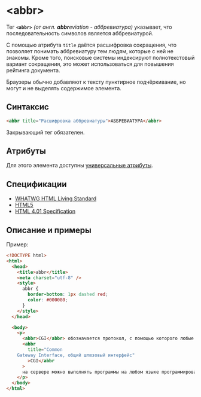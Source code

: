 # &lt;abbr&gt;

Тег **`<abbr>`** _(от англ. **abbr**eviation - аббревиатура)_ указывает, что последовательность символов является аббревиатурой.

С помощью атрибута `title` даётся расшифровка сокращения, что позволяет понимать аббревиатуру тем людям, которые с ней не знакомы. Кроме того, поисковые системы индексируют полнотекстовый вариант сокращения, это может использоваться для повышения рейтинга документа.

Браузеры обычно добавляют к тексту пунктирное подчёркивание, но могут и не выделять содержимое элемента.

## Синтаксис

```html
<abbr title="Расшифровка аббревиатуры">АББРЕВИАТУРА</abbr>
```

Закрывающий тег обязателен.

## Атрибуты

Для этого элемента доступны [универсальные атрибуты](uni-attr.md).

## Спецификации

- [WHATWG HTML Living Standard](https://html.spec.whatwg.org/multipage/text-level-semantics.html#the-abbr-element)
- [HTML5](http://www.w3.org/TR/html5/text-level-semantics.html#the-abbr-element)
- [HTML 4.01 Specification](http://www.w3.org/TR/html401/struct/text.html#edef-ABBR)

## Описание и примеры

Пример:

```html
<!DOCTYPE html>
<html>
  <head>
    <title>abbr</title>
    <meta charset="utf-8" />
    <style>
      abbr {
        border-bottom: 1px dashed red;
        color: #000080;
      }
    </style>
  </head>

  <body>
    <p>
      <abbr>CGI</abbr> обозначается протокол, с помощью которого любые внешние программы взаимодействуют с веб-сервером. С помощью
      <abbr
        title="Common
    Gateway Interface, общий шлюзовый интерфейс"
        >CGI</abbr
      >
      на сервере можно выполнять программы на любом языке программирования и результат их действия выводить в виде веб-страницы.
    </p>
  </body>
</html>
```
